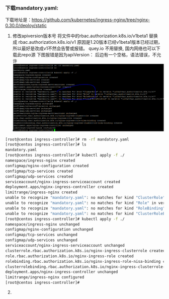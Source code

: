 ### 下载mandatory.yaml:

下载地址是：https://github.com/kubernetes/ingress-nginx/tree/nginx-0.30.0/deploy/static

1. 修改apiversion版本号
   将文件中的rbac.authorization.k8s.io/v1beta1 替换成 rbac.authorization.k8s.io/v1 原因是1.20版本已经v1beta1版本已经过期，所以最好是改成v1不然会告警或报错。
   quey.io 不用替换, 国内网络也可以下载此repo源
   下图报错是因为apiVersion： 后边有一个空格，语法错误，不允许   
   ![img](image/kubernetes_ingress_install/1650124493606.png)

```bash
[root@centos ingress-controller]# rm -rf mandatory.yaml
[root@centos ingress-controller]# ls
mandatory.yaml
[root@centos ingress-controller]# kubectl apply -f ./
namespace/ingress-nginx created
configmap/nginx-configuration created
configmap/tcp-services created
configmap/udp-services created
serviceaccount/nginx-ingress-serviceaccount created
deployment.apps/nginx-ingress-controller created
limitrange/ingress-nginx created
unable to recognize "mandatory.yaml": no matches for kind "ClusterRole" in version "\u00a0rbac.authorization.k8s.io/v1"
unable to recognize "mandatory.yaml": no matches for kind "Role" in version "\u00a0rbac.authorization.k8s.io/v1"
unable to recognize "mandatory.yaml": no matches for kind "RoleBinding" in version "\u00a0rbac.authorization.k8s.io/v1"
unable to recognize "mandatory.yaml": no matches for kind "ClusterRoleBinding" in version "\u00a0rbac.authorization.k8s.io/v1"
[root@centos ingress-controller]# kubectl apply -f ./
namespace/ingress-nginx unchanged
configmap/nginx-configuration unchanged
configmap/tcp-services unchanged
configmap/udp-services unchanged
serviceaccount/nginx-ingress-serviceaccount unchanged
clusterrole.rbac.authorization.k8s.io/nginx-ingress-clusterrole created
role.rbac.authorization.k8s.io/nginx-ingress-role created
rolebinding.rbac.authorization.k8s.io/nginx-ingress-role-nisa-binding created
clusterrolebinding.rbac.authorization.k8s.io/nginx-ingress-clusterrole-nisa-binding created
deployment.apps/nginx-ingress-controller unchanged
limitrange/ingress-nginx configured
[root@centos ingress-controller]#
```

2.
